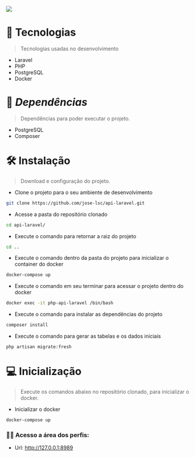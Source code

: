 
<img src="https://raw.githubusercontent.com/laravel/art/master/logo-lockup/5%20SVG/2%20CMYK/1%20Full%20Color/laravel-logolockup-cmyk-red.svg" />

# :rocket: Tecnologias
> Tecnologias usadas no desenvolvimento
- Laravel
- PHP
- PostgreSQL
- Docker

# :link: *Dependências* 
> Dependências para poder executar o projeto.
- PostgreSQL
- Composer

# :hammer_and_wrench: Instalação
> Download e configuração do projeto.

- Clone o projeto para o seu ambiente de desenvolvimento
```sh
git clone https://github.com/jose-lsc/api-laravel.git
```
- Acesse a pasta do repositório clonado
```sh
cd api-laravel/
```
- Execute o comando para retornar a raiz do projeto
```sh
cd ..

```
- Execute o comando dentro da pasta do projeto para inicializar o container do docker
```sh
docker-compose up
```
- Execute o comando em seu terminar para acessar o projeto dentro do docker
```sh
docker exec -it php-api-laravel /bin/bash
```
- Execute o comando para instalar as dependências do projeto
```sh
composer install
```
- Execute o comando para gerar as tabelas e os dados iniciais
```sh
php artisan migrate:fresh 
```
# :computer: Inicialização
> Execute os comandos abaixo no repositório clonado, para inicializar o docker.

- Inicializar o docker
```sh
docker-compose up
```
### :raising_hand_man: Acesso a área dos perfis:
- Url: http://127.0.0.1:8989